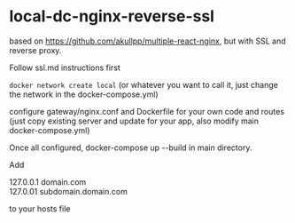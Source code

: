 # local-dc-nginx-reverse-ssl

based on https://github.com/akullpp/multiple-react-nginx, but with SSL and reverse proxy.


Follow ssl.md instructions first

`docker network create local` (or whatever you want to call it, just change the network in the docker-compose.yml)

configure gateway/nginx.conf and Dockerfile for your own code and routes (just copy existing server and update for your app, also modify main docker-compose.yml)

Once all configured, docker-compose up --build in main directory.


Add 

127.0.0.1 domain.com 
<br>
127.0.01 subdomain.domain.com

to your hosts file

